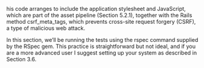 his code arranges to include the application stylesheet and JavaScript, which are part of the asset pipeline (Section 5.2.1), together with the Rails method csrf_meta_tags, which prevents cross-site request forgery (CSRF), a type of malicious web attack.



In this section, we’ll be running the tests using the rspec command supplied by the RSpec gem. This practice is straightforward but not ideal, and if you are a more advanced user I suggest setting up your system as described in Section 3.6.
